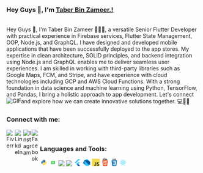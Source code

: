 ### Hey Guys 👋, I'm [Taber Bin Zameer.!](http://taberzameer.herokuapp.com/) 

<br />
Hey Guys 👋, I'm Taber Bin Zameer 🙍🏽‍♂️, a versatile Senior Flutter Developer with practical experience in Firebase services, Flutter State Management, OOP, Node.js, and GraphQL. I have designed and developed mobile applications that have been successfully deployed to the app stores. My expertise in clean architecture, SOLID principles, and backend integration using Node.js and GraphQL enables me to deliver seamless user experiences. I am skilled in working with third-party libraries such as Google Maps, FCM, and Stripe, and have experience with cloud technologies including GCP and AWS Cloud Functions. With a strong foundation in data science and machine learning using Python, TensorFlow, and Pandas, I bring a holistic approach to app development. Let's connect and explore how we can create innovative solutions together. 💻👨‍💻

  <img align="left" alt="GIF" src="https://i2.wp.com/allhtaccess.info/wp-content/uploads/2018/03/programming.gif?fit=1281%2C716&ssl=1" />
  
<br />

### Connect with me:

<a href="https://www.fiverr.com/taber_zameer/">
  <img align="left" alt="Fiverr" width="22px" src="https://cdn.jsdelivr.net/npm/simple-icons@v3/icons/fiverr.svg" />
</a>
<a href="https://www.linkedin.com/in/taberzameer/">
  <img align="left" alt="LinkdeIn" width="22px" src="https://cdn.jsdelivr.net/npm/simple-icons@v3/icons/linkedin.svg" />
</a>
<a href="https://twitter.com/TaberZameer">
  <img align="left" alt="Instagram" width="22px" src="https://cdn.jsdelivr.net/npm/simple-icons@v3/icons/twitter.svg" />
</a>
<a href="https://www.facebook.com/taber.zameer">
  <img align="left" alt="Facebook" width="22px" src="https://cdn.jsdelivr.net/npm/simple-icons@v3/icons/facebook.svg" />
</a>

<br />

### Languages and Tools:

<code><img height="20" src="https://raw.githubusercontent.com/github/explore/80688e429a7d4ef2fca1e82350fe8e3517d3494d/topics/python/python.png"></code>
<code><img height="20" src="https://raw.githubusercontent.com/github/explore/80688e429a7d4ef2fca1e82350fe8e3517d3494d/topics/qt/qt.png"></code>
<code><img height="20" src="https://pandas.pydata.org/static/img/pandas_secondary.svg"></code>
<code><img height="20" src="https://matplotlib.org/_static/logo2_compressed.svg"></code>
<code><img height="20" src="https://raw.githubusercontent.com/github/explore/80688e429a7d4ef2fca1e82350fe8e3517d3494d/topics/flutter/flutter.png"></code>
<code><img height="20" src="https://raw.githubusercontent.com/github/explore/80688e429a7d4ef2fca1e82350fe8e3517d3494d/topics/dart/dart.png"></code>
<code><img height="20" src="https://raw.githubusercontent.com/github/explore/80688e429a7d4ef2fca1e82350fe8e3517d3494d/topics/javascript/javascript.png"></code>
<code><img height="20" src="https://raw.githubusercontent.com/github/explore/80688e429a7d4ef2fca1e82350fe8e3517d3494d/topics/html/html.png"></code>
<code><img height="20" src="https://raw.githubusercontent.com/github/explore/5c058a388828bb5fde0bcafd4bc867b5bb3f26f3/topics/css/css.png"></code>
<code><img height="20" src="https://raw.githubusercontent.com/github/explore/80688e429a7d4ef2fca1e82350fe8e3517d3494d/topics/react/react.png"></code>

